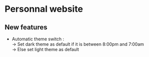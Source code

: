 # Personnal website

## New features 

- Automatic theme switch :   
-> Set dark theme as default if it is between 8:00pm and 7:00am  
-> Else set light theme as default  